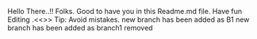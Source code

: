 Hello There..!! Folks. Good to have you in this Readme.md file. Have fun Editing .<<<PEACE>>>
Tip: Avoid mistakes.
new branch has been added as B1
new branch has been added as branch1 
removed
